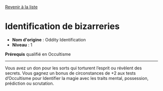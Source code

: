 [Revenir à la liste](..)

# Identification de bizarreries

 * **Nom d'origine** : Oddity Identification
 * **Niveau** : 1


<p><strong>Prérequis</strong> qualifié en Occultisme</p>
<hr>
<p>Vous avez un don pour les sorts qui torturent l’esprit ou révèlent des secrets. Vous gagnez un bonus de circonstances de +2 aux tests d’Occultisme pour Identifier la magie avec les traits mental, possession, prédiction ou scrutation.</p>
